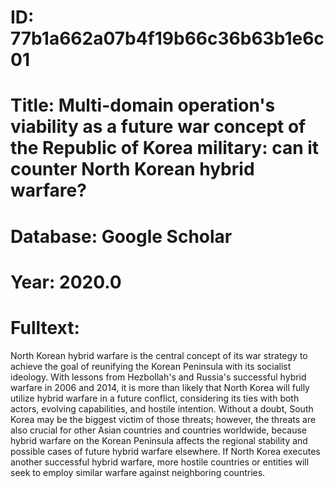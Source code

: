 # ID: 77b1a662a07b4f19b66c36b63b1e6c01
# Title: Multi-domain operation's viability as a future war concept of the Republic of Korea military: can it counter North Korean hybrid warfare?
# Database: Google Scholar
# Year: 2020.0
# Fulltext:
North Korean hybrid warfare is the central concept of its war strategy to achieve the goal of reunifying the Korean Peninsula with its socialist ideology.
With lessons from Hezbollah's and Russia's successful hybrid warfare in 2006 and 2014, it is more than likely that North Korea will fully utilize hybrid warfare in a future conflict, considering its ties with both actors, evolving capabilities, and hostile intention.
Without a doubt, South Korea may be the biggest victim of those threats; however, the threats are also crucial for other Asian countries and countries worldwide, because hybrid warfare on the Korean Peninsula affects the regional stability and possible cases of future hybrid warfare elsewhere.
If North Korea executes another successful hybrid warfare, more hostile countries or entities will seek to employ similar warfare against neighboring countries.